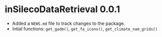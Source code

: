# inSilecoDataRetrieval 0.0.1

* Added a `NEWS.md` file to track changes to the package.
* Intial functions: `get_gadm()`, `get_fa_icons()`, `get_climate_nam_grids()`